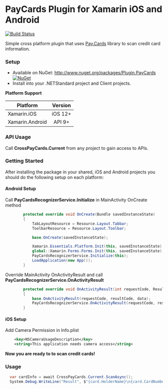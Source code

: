 # PayCards Plugin for Xamarin iOS and Android

[![Build Status](https://dev.azure.com/CrossGeeks/Plugins/_apis/build/status/PayCards%20Plugin%20CD%20Pipeline?branchName=master)](https://dev.azure.com/CrossGeeks/Plugins/_build/latest?definitionId=15&branchName=master)

Simple cross platform plugin that uses [Pay.Cards](https://pay.cards) library to scan credit card information.

### Setup
* Available on NuGet: http://www.nuget.org/packages/Plugin.PayCards [![NuGet](https://img.shields.io/nuget/v/Plugin.PayCards.svg?label=NuGet)](https://www.nuget.org/packages/Plugin.PayCards/)
* Install into your .NETStandard project and Client projects.

**Platform Support**

|Platform|Version|
| ------------------- | :------------------: |
|Xamarin.iOS|iOS 12+|
|Xamarin.Android|API 9+|

### API Usage

Call **CrossPayCards.Current** from any project to gain access to APIs.

### Getting Started

After installing the package in your shared, iOS and Android projects you should do the following setup on each platform:

#### Android Setup

Call **PayCardsRecognizerService.Initialize** in MainActivity OnCreate method

```cs
        protected override void OnCreate(Bundle savedInstanceState)
        {
            TabLayoutResource = Resource.Layout.Tabbar;
            ToolbarResource = Resource.Layout.Toolbar;

            base.OnCreate(savedInstanceState);

            Xamarin.Essentials.Platform.Init(this, savedInstanceState);
            global::Xamarin.Forms.Forms.Init(this, savedInstanceState);
            PayCardsRecognizerService.Initialize(this);
            LoadApplication(new App());
        }
```

Override MainActivity OnActivityResult and call **PayCardsRecognizerService.OnActivityResult**

```cs
        protected override void OnActivityResult(int requestCode, Result resultCode, Intent data)
        {
            base.OnActivityResult(requestCode, resultCode, data);
            PayCardsRecognizerService.OnActivityResult(requestCode, resultCode, data);
        }
```

#### iOS Setup

Add Camera Permission in Info.plist

```xml
	<key>NSCameraUsageDescription</key>
	<string>This application needs camera access</string>
```

**Now you are ready to to scan credit cards!**

### Usage

```cs
  var cardInfo = await CrossPayCards.Current.ScanAsync();
  System.Debug.WriteLine("Result", $"{card.HolderName}\n{card.CardNumber}\n{card.ExpirationDate}","Ok");
```
